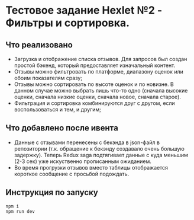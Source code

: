 # Тестовое задание Hexlet №2 - Фильтры и сортировка.

## Что реализовано
- Загрузка и отображение списка отзывов. Для запросов был создан простой бэкенд, который предоставляет изначальный контент.
- Отзывы можно фильтровать по платформе, диапазону оценок или обоим показателям сразу;
- Отзывы можно сортировать по высоте оценок и по новизне. В данном случае можно выбрать лишь что-то одно (сначала высокие оценки, сначала низкие оценки, сначала новое, сначала старое).
- Фильтрация и сортировка комбинируются друг с другом, если воспользоваться и тем, и другим;

## Что добавлено после ивента
- Данные с отзывами перенесены с бекэнда в json-файл в репозитории (т.к. обращение к бекэнду создавало очень большую задержку). Теперь Redux saga подтягивает данные с куда меньшим (2-3 сек) уже искуственно прописанным ожиданием.
- Во время прогрузки отзывов вместо таблицы отображается короткое сообщение с просьбой подождать.

## Инструкция по запуску
```
npm i
npm run dev
```
